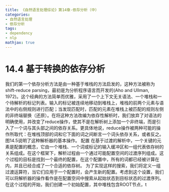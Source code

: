 ```yaml
---
title: 《自然语言处理综论》第14章-依存分析（中）
categories:
- 自然语言处理
- 依存分析
tags:
- dependency
- nlp
mathjax: true
---
```


# 14.4 基于转换的依存分析 

我们的第一个依存分析方法是由一种基于堆栈的方法启发的，这种方法被称为shift-reduce parsing，最初是为分析程序语言而开发的(Aho and Ullman, 1972)。这个经典的方法简单而优雅，采用了一个上下文无关语法、一个堆栈和一个待解析的标记列表。输入的标记被连续地移动到堆栈上，堆栈的前两个元素与语法中的右侧规则进行匹配；当发现匹配时，匹配的元素在堆栈上被匹配的规则左侧的非终端替换（还原）。在将这种方法改编为依存性解析时，我们放弃了对语法的明确使用，并改变了reduce操作，使其不是在解析树上添加一个非终端，而是引入了一个词与其头部之间的依存关系。更具体地说，reduce操作被两种可能的操作所取代：在堆栈顶部的词和它下面的词之间断言一个词头依存关系，或者反之。图14.5说明了这种解析器的基本操作。
配置 在基于过渡的解析中，一个关键的元素是配置的概念，它由一个堆栈、一个词或标记的输入缓冲区和一组代表依存树的关系组成。在这个框架下，解析过程由一个通过可能配置空间的过渡序列组成。这个过程的目标是找到一个最终的配置，在这个配置中，所有的词都已经被计算在内，并且已经合成了一个合适的依存树。
为了实现这样的搜索，我们将定义一组过渡运算符，当它们应用于一个配置时，会产生新的配置。考虑到这个设置，我们可以将解析器的操作看作是在配置空间中搜索从起始状态到目标状态的过渡序列。在这个过程的开始，我们创建一个初始配置，其中堆栈包含ROOT节点，t